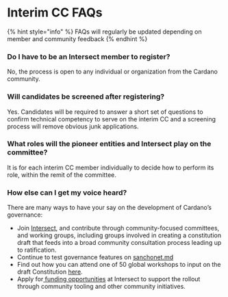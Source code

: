 # Interim CC FAQs

{% hint style="info" %}
FAQs will regularly be updated depending on member and community feedback
{% endhint %}

### Do I have to be an Intersect member to register?

No, the process is open to any individual or organization from the Cardano community.

### Will candidates be screened after registering?

Yes. Candidates will be required to answer a short set of questions to confirm technical competency to serve on the interim CC and a screening process will remove obvious junk applications.

### What roles will the pioneer entities and Intersect play on the committee?&#x20;

It is for each interim CC member individually to decide how to perform its role, within the remit of the committee.

### How else can I get my voice heard?

There are many ways to have your say on the development of Cardano’s governance:

* Join [Intersect](https://intersectmbo.org/), and contribute through community-focused committees, and working groups, including groups involved in creating a constitution draft that feeds into a broad community consultation process leading up to ratification.
* Continue to test governance features on [sanchonet.md](../../sanchonet.md "mention")
* Find out how you can attend one of 50 global workshops to input on the draft Constitution [here](https://www.intersectmbo.org/news/have-your-say-kicking-off-global-workshops-to-draft-the-final-constitution).
* Apply for[ funding opportunities](https://www.intersectmbo.org/grants) at Intersect to support the rollout through community tooling and other community initiatives.
